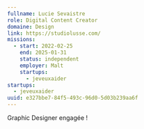 ```yaml
---
fullname: Lucie Sevaistre
role: Digital Content Creator
domaine: Design
link: https://studiolusse.com/
missions:
  - start: 2022-02-25
    end: 2025-01-31
    status: independent
    employer: Malt
    startups:
      - jeveuxaider
startups:
  - jeveuxaider
uuid: e327bbe7-84f5-493c-96d0-5d03b239aa6f
---
```

Graphic Designer engagée !